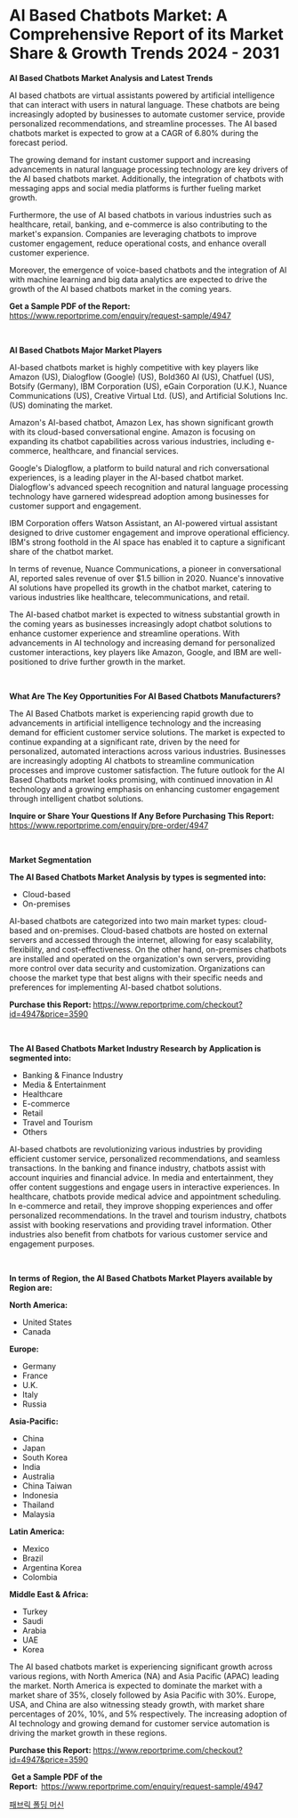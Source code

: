 <p><h1>AI Based Chatbots Market: A Comprehensive Report of its Market Share & Growth Trends 2024 - 2031</h1></p><p><strong>AI Based Chatbots Market Analysis and Latest Trends</strong></p>
<p><p>AI based chatbots are virtual assistants powered by artificial intelligence that can interact with users in natural language. These chatbots are being increasingly adopted by businesses to automate customer service, provide personalized recommendations, and streamline processes. The AI based chatbots market is expected to grow at a CAGR of 6.80% during the forecast period.</p><p>The growing demand for instant customer support and increasing advancements in natural language processing technology are key drivers of the AI based chatbots market. Additionally, the integration of chatbots with messaging apps and social media platforms is further fueling market growth. </p><p>Furthermore, the use of AI based chatbots in various industries such as healthcare, retail, banking, and e-commerce is also contributing to the market's expansion. Companies are leveraging chatbots to improve customer engagement, reduce operational costs, and enhance overall customer experience. </p><p>Moreover, the emergence of voice-based chatbots and the integration of AI with machine learning and big data analytics are expected to drive the growth of the AI based chatbots market in the coming years.</p></p>
<p><strong>Get a Sample PDF of the Report:&nbsp;</strong> <a href="https://www.reportprime.com/enquiry/request-sample/4947">https://www.reportprime.com/enquiry/request-sample/4947</a></p>
<p>&nbsp;</p>
<p><strong>AI Based Chatbots Major Market Players</strong></p>
<p><p>AI-based chatbots market is highly competitive with key players like Amazon (US), Dialogflow (Google) (US), Bold360 AI (US), Chatfuel (US), Botsify (Germany), IBM Corporation (US), eGain Corporation (U.K.), Nuance Communications (US), Creative Virtual Ltd. (US), and Artificial Solutions Inc. (US) dominating the market.</p><p>Amazon's AI-based chatbot, Amazon Lex, has shown significant growth with its cloud-based conversational engine. Amazon is focusing on expanding its chatbot capabilities across various industries, including e-commerce, healthcare, and financial services.</p><p>Google's Dialogflow, a platform to build natural and rich conversational experiences, is a leading player in the AI-based chatbot market. Dialogflow's advanced speech recognition and natural language processing technology have garnered widespread adoption among businesses for customer support and engagement.</p><p>IBM Corporation offers Watson Assistant, an AI-powered virtual assistant designed to drive customer engagement and improve operational efficiency. IBM's strong foothold in the AI space has enabled it to capture a significant share of the chatbot market.</p><p>In terms of revenue, Nuance Communications, a pioneer in conversational AI, reported sales revenue of over $1.5 billion in 2020. Nuance's innovative AI solutions have propelled its growth in the chatbot market, catering to various industries like healthcare, telecommunications, and retail.</p><p>The AI-based chatbot market is expected to witness substantial growth in the coming years as businesses increasingly adopt chatbot solutions to enhance customer experience and streamline operations. With advancements in AI technology and increasing demand for personalized customer interactions, key players like Amazon, Google, and IBM are well-positioned to drive further growth in the market.</p></p>
<p>&nbsp;</p>
<p><strong>What Are The Key Opportunities For AI Based Chatbots Manufacturers?</strong></p>
<p><p>The AI Based Chatbots market is experiencing rapid growth due to advancements in artificial intelligence technology and the increasing demand for efficient customer service solutions. The market is expected to continue expanding at a significant rate, driven by the need for personalized, automated interactions across various industries. Businesses are increasingly adopting AI chatbots to streamline communication processes and improve customer satisfaction. The future outlook for the AI Based Chatbots market looks promising, with continued innovation in AI technology and a growing emphasis on enhancing customer engagement through intelligent chatbot solutions.</p></p>
<p><strong>Inquire or Share Your Questions If Any Before Purchasing This Report:</strong> <a href="https://www.reportprime.com/enquiry/pre-order/4947">https://www.reportprime.com/enquiry/pre-order/4947</a></p>
<p>&nbsp;</p>
<p><strong>Market Segmentation</strong></p>
<p><strong>The AI Based Chatbots Market Analysis by types is segmented into:</strong></p>
<p><ul><li>Cloud-based</li><li>On-premises</li></ul></p>
<p><p>AI-based chatbots are categorized into two main market types: cloud-based and on-premises. Cloud-based chatbots are hosted on external servers and accessed through the internet, allowing for easy scalability, flexibility, and cost-effectiveness. On the other hand, on-premises chatbots are installed and operated on the organization's own servers, providing more control over data security and customization. Organizations can choose the market type that best aligns with their specific needs and preferences for implementing AI-based chatbot solutions.</p></p>
<p><strong>Purchase this Report:&nbsp;</strong><a href="https://www.reportprime.com/checkout?id=4947&price=3590">https://www.reportprime.com/checkout?id=4947&price=3590</a></p>
<p>&nbsp;</p>
<p><strong>The AI Based Chatbots Market Industry Research by Application is segmented into:</strong></p>
<p><ul><li>Banking & Finance Industry</li><li>Media & Entertainment</li><li>Healthcare</li><li>E-commerce</li><li>Retail</li><li>Travel and Tourism</li><li>Others</li></ul></p>
<p><p>AI-based chatbots are revolutionizing various industries by providing efficient customer service, personalized recommendations, and seamless transactions. In the banking and finance industry, chatbots assist with account inquiries and financial advice. In media and entertainment, they offer content suggestions and engage users in interactive experiences. In healthcare, chatbots provide medical advice and appointment scheduling. In e-commerce and retail, they improve shopping experiences and offer personalized recommendations. In the travel and tourism industry, chatbots assist with booking reservations and providing travel information. Other industries also benefit from chatbots for various customer service and engagement purposes.</p></p>
<p>&nbsp;</p>
<p><strong>In terms of Region, the AI Based Chatbots Market Players available by Region are:</strong></p>
<p>
    <p> <strong> North America: </strong>
        <ul>
            <li>United States</li>
            <li>Canada</li>
        </ul>
        </p> 
    <p> <strong> Europe: </strong>
        <ul>
            <li>Germany</li>
            <li>France</li>
            <li>U.K.</li>
            <li>Italy</li>
            <li>Russia</li>
        </ul>
        </p> 
    <p> <strong> Asia-Pacific: </strong>
        <ul>
            <li>China</li>
            <li>Japan</li>
            <li>South Korea</li>
            <li>India</li>
            <li>Australia</li>
            <li>China Taiwan</li>
            <li>Indonesia</li>
            <li>Thailand</li>
            <li>Malaysia</li>
        </ul>
        </p> 
    <p> <strong> Latin America: </strong>
        <ul>
            <li>Mexico</li>
            <li>Brazil</li>
            <li>Argentina Korea</li>
            <li>Colombia</li>
        </ul>
        </p> 
    <p> <strong> Middle East & Africa: </strong>
        <ul>
            <li>Turkey</li>
            <li>Saudi</li>
            <li>Arabia</li>
            <li>UAE</li>
            <li>Korea</li>
        </ul>
    </p>
    </p>
<p><p>The AI based chatbots market is experiencing significant growth across various regions, with North America (NA) and Asia Pacific (APAC) leading the market. North America is expected to dominate the market with a market share of 35%, closely followed by Asia Pacific with 30%. Europe, USA, and China are also witnessing steady growth, with market share percentages of 20%, 10%, and 5% respectively. The increasing adoption of AI technology and growing demand for customer service automation is driving the market growth in these regions.</p></p>
<p><strong>Purchase this Report: </strong><a href="https://www.reportprime.com/checkout?id=4947&price=3590">https://www.reportprime.com/checkout?id=4947&price=3590</a></p>
<p>&nbsp;<strong>Get a Sample PDF of the Report:&nbsp;&nbsp;</strong><a href="https://www.reportprime.com/enquiry/request-sample/4947">https://www.reportprime.com/enquiry/request-sample/4947</a></p>
<p><strong></strong></p>
<p><p><a href="https://medium.com/@bud567768/%ED%8C%A8%EB%B8%8C%EB%A6%AD-%EC%A0%91%EA%B8%B0-%EA%B8%B0%EA%B3%84-%EC%8B%9C%EC%9E%A5-%EA%B7%9C%EB%AA%A8%EB%8A%94-%EA%B8%80%EB%A1%9C%EB%B2%8C-%EC%82%B0%EC%97%85%EC%97%90%EC%84%9C-%EC%B5%9C%EC%A0%81%EC%9D%98-%EB%A7%88%EC%BC%80%ED%8C%85-%EC%B1%84%EB%84%90%EC%9D%84-%EB%B3%B4%EC%97%AC%EC%A4%8D%EB%8B%88%EB%8B%A4-864db29c9a73">패브릭 폴딩 머신</a></p></p>